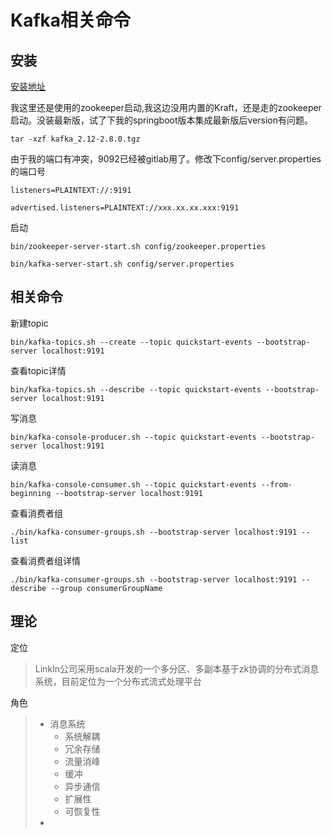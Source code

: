 # Kafka相关命令


## 安装

[安装地址](https://kafka.apache.org/downloads)


我这里还是使用的zookeeper启动,我这边没用内置的Kraft，还是走的zookeeper启动。没装最新版，试了下我的springboot版本集成最新版后version有问题。
```shell
tar -xzf kafka_2.12-2.8.0.tgz
```

由于我的端口有冲突，9092已经被gitlab用了。修改下config/server.properties的端口号

```shell
listeners=PLAINTEXT://:9191

advertised.listeners=PLAINTEXT://xxx.xx.xx.xxx:9191
```

启动
```shell
bin/zookeeper-server-start.sh config/zookeeper.properties

bin/kafka-server-start.sh config/server.properties
```


## 相关命令

新建topic
```shell
bin/kafka-topics.sh --create --topic quickstart-events --bootstrap-server localhost:9191
```

查看topic详情
```shell
bin/kafka-topics.sh --describe --topic quickstart-events --bootstrap-server localhost:9191
```

写消息
```shell
bin/kafka-console-producer.sh --topic quickstart-events --bootstrap-server localhost:9191
```

读消息
```shell
bin/kafka-console-consumer.sh --topic quickstart-events --from-beginning --bootstrap-server localhost:9191
```


查看消费者组
```shell
./bin/kafka-consumer-groups.sh --bootstrap-server localhost:9191 --list
```

查看消费者组详情
```shell
./bin/kafka-consumer-groups.sh --bootstrap-server localhost:9191 --describe --group consumerGroupName
```

## 理论

定位
> LinkIn公司采用scala开发的一个多分区、多副本基于zk协调的分布式消息系统，目前定位为一个分布式流式处理平台  

角色
> * 消息系统  
>   * 系统解耦
>   * 冗余存储
>   * 流量消峰
>   * 缓冲
>   * 异步通信
>   * 扩展性
>   * 可恢复性
> * 
